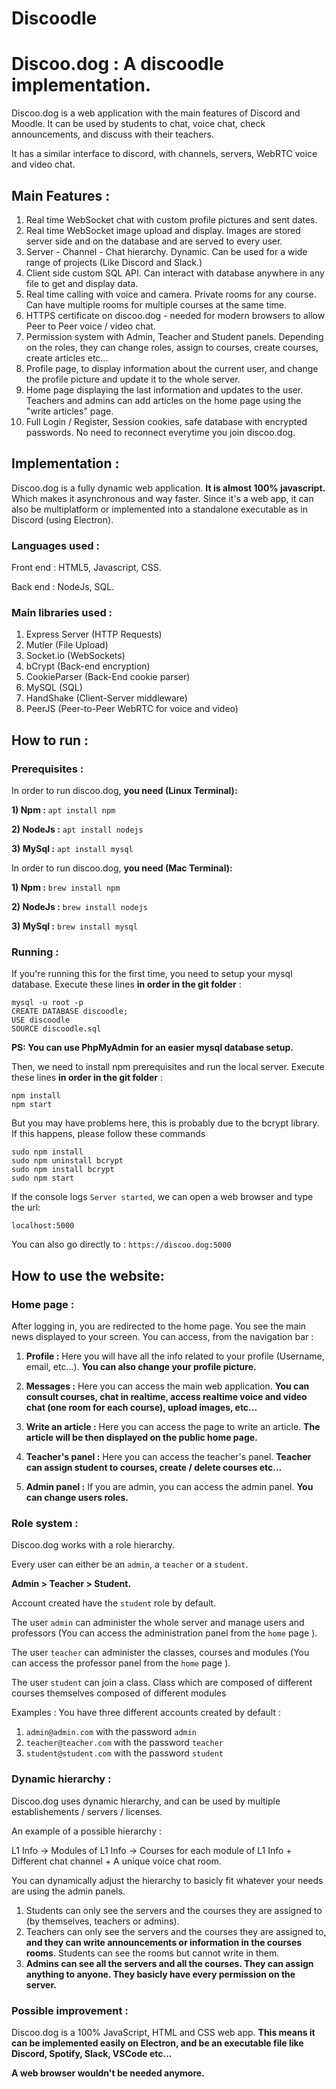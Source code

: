 # Discoodle

# Discoo.dog : A discoodle implementation.

Discoo.dog is a web application with the main features of Discord and Moodle. It can be used by students to chat, voice chat, check announcements, and discuss with their teachers.

It has a similar interface to discord, with channels, servers, WebRTC voice and video chat.

## Main Features :

1. Real time WebSocket chat with custom profile pictures and sent dates.
2. Real time WebSocket image upload and display. Images are stored server side and on the database and are served to every user.
3. Server - Channel - Chat hierarchy. Dynamic. Can be used for a wide range of projects (Like Discord and Slack.)
4. Client side custom SQL API. Can interact with database anywhere in any file to get and display data.
5. Real time calling with voice and camera. Private rooms for any course. Can have multiple rooms for multiple courses at the same time.
6. HTTPS certificate on discoo.dog - needed for modern browsers to allow Peer to Peer voice / video chat.
7. Permission system with Admin, Teacher and Student panels. Depending on the roles, they can change roles, assign to courses, create courses, create articles etc...
8. Profile page, to display information about the current user, and change the profile picture and update it to the whole server.
9. Home page displaying the last information and updates to the user. Teachers and admins can add articles on the home page using the "write articles" page.
10. Full Login / Register, Session cookies, safe database with encrypted passwords. No need to reconnect everytime you join discoo.dog.

## Implementation :

Discoo.dog is a fully dynamic web application. **It is almost 100% javascript.** Which makes it asynchronous and way faster. Since it's a web app, it can also be multiplatform or implemented into a standalone executable as in Discord (using Electron).

### Languages used :

Front end : HTML5, Javascript, CSS.

Back end : NodeJs, SQL.

### Main libraries used :

1. Express Server (HTTP Requests)
2. Mutler (File Upload)
3. Socket.io (WebSockets)
4. bCrypt (Back-end encryption)
5. CookieParser (Back-End cookie parser)
6. MySQL (SQL)
7. HandShake (Client-Server middleware)
8. PeerJS (Peer-to-Peer WebRTC for voice and video)

## How to run :

### Prerequisites :

In order to run discoo.dog, **you need (Linux Terminal):**

**1) Npm :** `apt install npm`

**2) NodeJs :** `apt install nodejs`

**3) MySql :** `apt install mysql`

In order to run discoo.dog, **you need (Mac Terminal):**

**1) Npm :** `brew install npm`

**2) NodeJs :** `brew install nodejs`

**3) MySql :** `brew install mysql`

### Running :

If you're running this for the first time, you need to setup your mysql database. Execute these lines **in order in the git folder** :

```
mysql -u root -p
CREATE DATABASE discoodle;
USE discoodle
SOURCE discoodle.sql
```

**PS: You can use PhpMyAdmin for an easier mysql database setup.**

Then, we need to install npm prerequisites and run the local server. Execute these lines **in order in the git folder** :

```
npm install
npm start
```

But you may have problems here, this is probably due to the bcrypt library.
If this happens, please follow these commands

```
sudo npm install
sudo npm uninstall bcrypt
sudo npm install bcrypt
sudo npm start
```

If the console logs `Server started`, we can open a web browser and type the url:

`localhost:5000`

You can also go directly to : `https://discoo.dog:5000`

## How to use the website:

### Home page :

After logging in, you are redirected to the home page. You see the main news displayed to your screen. You can access, from the navigation bar :

1. **Profile :** Here you will have all the info related to your profile (Username, email, etc...). **You can also change your profile picture.**

2. **Messages :** Here you can access the main web application. **You can consult courses, chat in realtime, access realtime voice and video chat (one room for each course), upload images, etc...**

3. **Write an article :** Here you can access the page to write an article. **The article will be then displayed on the public home page.**

4. **Teacher's panel :** Here you can access the teacher's panel. **Teacher can assign student to courses, create / delete courses etc...**

5. **Admin panel :** If you are admin, you can access the admin panel. **You can change users roles.**

### Role system :

Discoo.dog works with a role hierarchy.

Every user can either be an `admin`, a `teacher` or a `student`.

**Admin > Teacher > Student.**

Account created have the `student` role by default.

The user `admin` can administer the whole server and manage users and professors (You can access the administration panel from the `home` page ).

The user `teacher` can administer the classes, courses and modules (You can access the professor panel from the `home` page ).

The user `student` can join a class. Class which are composed of different courses themselves
composed of different modules

Examples : You have three different accounts created by default :

1. `admin@admin.com` with the password `admin`
2. `teacher@teacher.com` with the password `teacher`
3. `student@student.com` with the password `student`

### Dynamic hierarchy :

Discoo.dog uses dynamic hierarchy, and can be used by multiple establishements / servers / licenses.

An example of a possible hierarchy :

L1 Info -> Modules of L1 Info -> Courses for each module of L1 Info + Different chat channel + A unique voice chat room.

You can dynamically adjust the hierarchy to basicly fit whatever your needs are using the admin panels.

1. Students can only see the servers and the courses they are assigned to (by themselves, teachers or admins).
2. Teachers can only see the servers and the courses they are assigned to, **and they can write announcements or information in the courses rooms**. Students can see the rooms but cannot write in them.
3. **Admins can see all the servers and all the courses. They can assign anything to anyone. They basicly have every permission on the server.**

### Possible improvement :

Discoo.dog is a 100% JavaScript, HTML and CSS web app. **This means it can be implemented easily on Electron, and be an executable file like Discord, Spotify, Slack, VSCode etc...**

**A web browser wouldn't be needed anymore.**
